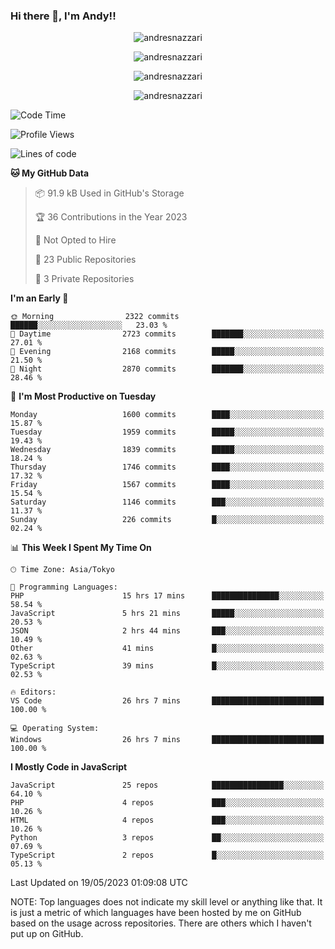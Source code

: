 ### Hi there 👋, I'm Andy!!

<p align="center" >
  <img src="https://github-profile-trophy.vercel.app/?username=AndresNazzari&theme=dracula&column=-1" alt="andresnazzari"/>
</p>

<p align="center">
  <img  src="https://github-readme-stats.vercel.app/api?username=AndresNazzari&count_private=true&show_icons=true&theme=dracula" alt="andresnazzari"/>
</p>
<p align="center">
  <img  src="https://github-readme-stats.vercel.app/api/top-langs/?username=AndresNazzari&layout=compact" alt="andresnazzari"/>
</p>
<p align="center" >
  <img src="https://github-readme-stats.vercel.app/api/wakatime?username=AndresNazzari" alt="andresnazzari"/>
</p>

<!--START_SECTION:waka-->
![Code Time](http://img.shields.io/badge/Code%20Time-512%20hrs%2056%20mins-blue)

![Profile Views](http://img.shields.io/badge/Profile%20Views-0-blue)

![Lines of code](https://img.shields.io/badge/From%20Hello%20World%20I%27ve%20Written-6.1%20million%20lines%20of%20code-blue)

**🐱 My GitHub Data** 

> 📦 91.9 kB Used in GitHub's Storage 
 > 
> 🏆 36 Contributions in the Year 2023
 > 
> 🚫 Not Opted to Hire
 > 
> 📜 23 Public Repositories 
 > 
> 🔑 3 Private Repositories 
 > 
**I'm an Early 🐤** 

```text
🌞 Morning                2322 commits        ██████░░░░░░░░░░░░░░░░░░░   23.03 % 
🌆 Daytime                2723 commits        ███████░░░░░░░░░░░░░░░░░░   27.01 % 
🌃 Evening                2168 commits        █████░░░░░░░░░░░░░░░░░░░░   21.50 % 
🌙 Night                  2870 commits        ███████░░░░░░░░░░░░░░░░░░   28.46 % 
```
📅 **I'm Most Productive on Tuesday** 

```text
Monday                   1600 commits        ████░░░░░░░░░░░░░░░░░░░░░   15.87 % 
Tuesday                  1959 commits        █████░░░░░░░░░░░░░░░░░░░░   19.43 % 
Wednesday                1839 commits        █████░░░░░░░░░░░░░░░░░░░░   18.24 % 
Thursday                 1746 commits        ████░░░░░░░░░░░░░░░░░░░░░   17.32 % 
Friday                   1567 commits        ████░░░░░░░░░░░░░░░░░░░░░   15.54 % 
Saturday                 1146 commits        ███░░░░░░░░░░░░░░░░░░░░░░   11.37 % 
Sunday                   226 commits         █░░░░░░░░░░░░░░░░░░░░░░░░   02.24 % 
```


📊 **This Week I Spent My Time On** 

```text
🕑︎ Time Zone: Asia/Tokyo

💬 Programming Languages: 
PHP                      15 hrs 17 mins      ███████████████░░░░░░░░░░   58.54 % 
JavaScript               5 hrs 21 mins       █████░░░░░░░░░░░░░░░░░░░░   20.53 % 
JSON                     2 hrs 44 mins       ███░░░░░░░░░░░░░░░░░░░░░░   10.49 % 
Other                    41 mins             █░░░░░░░░░░░░░░░░░░░░░░░░   02.63 % 
TypeScript               39 mins             █░░░░░░░░░░░░░░░░░░░░░░░░   02.53 % 

🔥 Editors: 
VS Code                  26 hrs 7 mins       █████████████████████████   100.00 % 

💻 Operating System: 
Windows                  26 hrs 7 mins       █████████████████████████   100.00 % 
```

**I Mostly Code in JavaScript** 

```text
JavaScript               25 repos            ████████████████░░░░░░░░░   64.10 % 
PHP                      4 repos             ███░░░░░░░░░░░░░░░░░░░░░░   10.26 % 
HTML                     4 repos             ███░░░░░░░░░░░░░░░░░░░░░░   10.26 % 
Python                   3 repos             ██░░░░░░░░░░░░░░░░░░░░░░░   07.69 % 
TypeScript               2 repos             █░░░░░░░░░░░░░░░░░░░░░░░░   05.13 % 
```




 Last Updated on 19/05/2023 01:09:08 UTC
<!--END_SECTION:waka-->

NOTE: Top languages does not indicate my skill level or anything like that. It is just a metric of which languages have been hosted by me on GitHub based on the usage across repositories. There are others which I haven't put up on GitHub.

<!-- Here are some ideas to get you started:

-   🔭 I’m currently working on ...
-   🌱 I’m currently learning ...
-   👯 I’m looking to collaborate on ...
-   🤔 I’m looking for help with ...
-   💬 Ask me about ...
-   📫 How to reach me: ...
-   😄 Pronouns: ...
-   ⚡ Fun fact: ... -->
